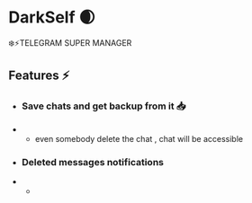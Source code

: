 # DarkSelf 🌒
❄️⚡️TELEGRAM SUPER MANAGER  
## Features ⚡️
- ### Save chats and get backup from it 📥
- - even somebody delete the chat , chat will be accessible 
- ### Deleted messages notifications 
- - 
